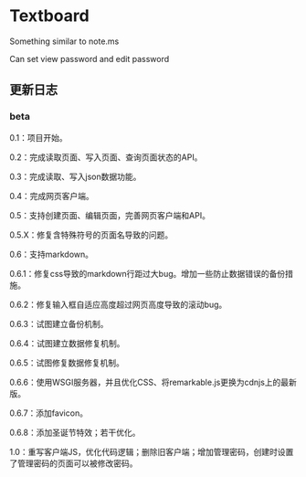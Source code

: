 # Textboard

Something similar to note.ms

Can set view password and edit password

## 更新日志

### beta

0.1：项目开始。

0.2：完成读取页面、写入页面、查询页面状态的API。

0.3：完成读取、写入json数据功能。

0.4：完成网页客户端。

0.5：支持创建页面、编辑页面，完善网页客户端和API。

0.5.X：修复含特殊符号的页面名导致的问题。

0.6：支持markdown。

0.6.1：修复css导致的markdown行距过大bug。增加一些防止数据错误的备份措施。

0.6.2：修复输入框自适应高度超过网页高度导致的滚动bug。

0.6.3：试图建立备份机制。

0.6.4：试图建立数据修复机制。

0.6.5：试图修复数据修复机制。

0.6.6：使用WSGI服务器，并且优化CSS、将remarkable.js更换为cdnjs上的最新版。

0.6.7：添加favicon。

0.6.8：添加圣诞节特效；若干优化。

1.0：重写客户端JS，优化代码逻辑；删除旧客户端；增加管理密码，创建时设置了管理密码的页面可以被修改密码。
